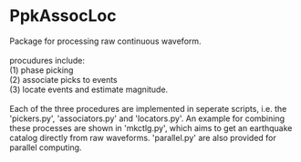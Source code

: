 # PpkAssocLoc

Package for processing raw continuous waveform. <br>
<br>
procudures include: <br>
(1) phase picking <br>
(2) associate picks to events <br>
(3) locate events and estimate magnitude. <br>
<br>
Each of the three procedures are implemented in seperate scripts, i.e. the 'pickers.py', 'associators.py' and 'locators.py'. An example for combining these processes are shown in 'mkctlg.py', which aims to get an earthquake catalog directly from raw waveforms. 'parallel.py' are also provided for parallel computing.
